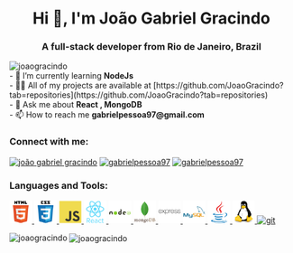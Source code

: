 <h1 align="center">Hi 👋, I'm João Gabriel Gracindo</h1>
<h3 align="center">A full-stack developer from Rio de Janeiro, Brazil</h3>
<p align="left">
	<img
		src="https://komarev.com/ghpvc/?username=joaogracindo&label=Profile%20views&color=0e75b6&style=flat"
		alt="joaogracindo" /><br/>
  - 🌱 I’m currently learning <strong>NodeJs</strong><br/>
  - 👨‍💻 All of my projects are available at [https://github.com/JoaoGracindo?tab=repositories](https://github.com/JoaoGracindo?tab=repositories)<br/>
  - 💬 Ask me about <strong>React , MongoDB</strong> <br/>
  - 📫 How to reach me <strong>gabrielpessoa97@gmail.com</strong><br/>
</p>

<h3 align="left">Connect with me:</h3>
<p align="left">
	<a
		href="https://linkedin.com/in/joão gabriel gracindo"
		target="blank"
		><img
			align="center"
			src="https://raw.githubusercontent.com/rahuldkjain/github-profile-readme-generator/master/src/images/icons/Social/linked-in-alt.svg"
			alt="joão gabriel gracindo"
			height="30"
			width="40"
	/></a>
	<a
		href="https://www.hackerrank.com/gabrielpessoa97"
		target="blank"
		><img
			align="center"
			src="https://raw.githubusercontent.com/rahuldkjain/github-profile-readme-generator/master/src/images/icons/Social/hackerrank.svg"
			alt="gabrielpessoa97"
			height="30"
			width="40"
	/></a>
	<a
		href="https://www.leetcode.com/gabrielpessoa97"
		target="blank"
		><img
			align="center"
			src="https://raw.githubusercontent.com/rahuldkjain/github-profile-readme-generator/master/src/images/icons/Social/leet-code.svg"
			alt="gabrielpessoa97"
			height="30"
			width="40"
	/></a>
</p>
<h3 align="left">Languages and Tools:</h3>
<p align="left">
   <a
   href="https://www.w3.org/html/"
   target="_blank"
   rel="noreferrer">
   <img
   src="https://raw.githubusercontent.com/devicons/devicon/master/icons/html5/html5-original-wordmark.svg"
   alt="html5"
   width="40"
   height="40" />
   </a>
   <a
   href="https://www.w3schools.com/css/"
   target="_blank"
   rel="noreferrer">
   <img
   src="https://raw.githubusercontent.com/devicons/devicon/master/icons/css3/css3-original-wordmark.svg"
   alt="css3"
   width="40"
   height="40" />
</a>
<a
href="https://developer.mozilla.org/en-US/docs/Web/JavaScript"
target="_blank"
rel="noreferrer">
<img
src="https://raw.githubusercontent.com/devicons/devicon/master/icons/javascript/javascript-original.svg"
alt="javascript"
width="40"
height="40" />
</a>
<a
href="https://reactjs.org/"
target="_blank"
rel="noreferrer">
<img
src="https://raw.githubusercontent.com/devicons/devicon/master/icons/react/react-original-wordmark.svg"
alt="react"
width="40"
height="40" />
</a>
<a
href="https://nodejs.org"
target="_blank"
rel="noreferrer">
<img
src="https://raw.githubusercontent.com/devicons/devicon/master/icons/nodejs/nodejs-original-wordmark.svg"
alt="nodejs"
width="40"
height="40" />
</a>
<a
href="https://www.mongodb.com/"
target="_blank"
rel="noreferrer">
<img
src="https://raw.githubusercontent.com/devicons/devicon/master/icons/mongodb/mongodb-original-wordmark.svg"
alt="mongodb"
width="40"
height="40" />
</a>
<a
href="https://expressjs.com"
target="_blank"
rel="noreferrer">
<img
src="https://raw.githubusercontent.com/devicons/devicon/master/icons/express/express-original-wordmark.svg"
alt="express"
width="40"
height="40" />
</a>
<a
href="https://www.mysql.com/"
target="_blank"
rel="noreferrer">
<img
src="https://raw.githubusercontent.com/devicons/devicon/master/icons/mysql/mysql-original-wordmark.svg"
alt="mysql"
width="40"
height="40" />
</a>
<a
href="https://www.java.com"
target="_blank"
rel="noreferrer">
<img
src="https://raw.githubusercontent.com/devicons/devicon/master/icons/java/java-original.svg"
alt="java"
width="40"
height="40" />
</a>
<a
href="https://www.linux.org/"
target="_blank"
rel="noreferrer">
<img
src="https://raw.githubusercontent.com/devicons/devicon/master/icons/linux/linux-original.svg"
alt="linux"
width="40"
height="40" />
</a>
<a
href="https://git-scm.com/"
target="_blank"
rel="noreferrer">
<img
src="https://www.vectorlogo.zone/logos/git-scm/git-scm-icon.svg"
alt="git"
width="40"
height="40" />
</a>
</p>
<p>
   <img
   align="left"
   src="https://github-readme-stats.vercel.app/api/top-langs?username=joaogracindo&show_icons=true&locale=en&layout=compact"
   alt="joaogracindo" />
</p>
<p>
   &nbsp;<img
   align="center"
		src="https://github-readme-stats.vercel.app/api?username=joaogracindo&show_icons=true&locale=en"
		alt="joaogracindo" />
   </p>
   
